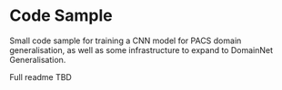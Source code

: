 # Code Sample

Small code sample for training a CNN model for PACS domain generalisation,
as well as some infrastructure to expand to DomainNet Generalisation.
 
Full readme TBD
